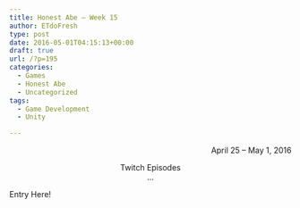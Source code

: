```yaml
---
title: Honest Abe – Week 15
author: ETdoFresh
type: post
date: 2016-05-01T04:15:13+00:00
draft: true
url: /?p=195
categories:
  - Games
  - Honest Abe
  - Uncategorized
tags:
  - Game Development
  - Unity

---
```

<p style="text-align: right;">
  April 25 – May 1, 2016
</p>

<p style="text-align: center;">
  Twitch Episodes<br /> ...
</p>

Entry Here!